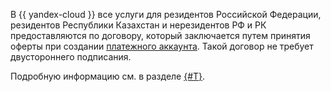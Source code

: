 В {{ yandex-cloud }} все услуги для резидентов Российской Федерации, резидентов Республики Казахстан и нерезидентов РФ и РК предоставляются по договору, который заключается путем принятия оферты при создании [платежного аккаунта](../concepts/billing-account.md). Такой договор не требует двустороннего подписания.

Подробную информацию см. в разделе [{#T}](../concepts/contract.md).